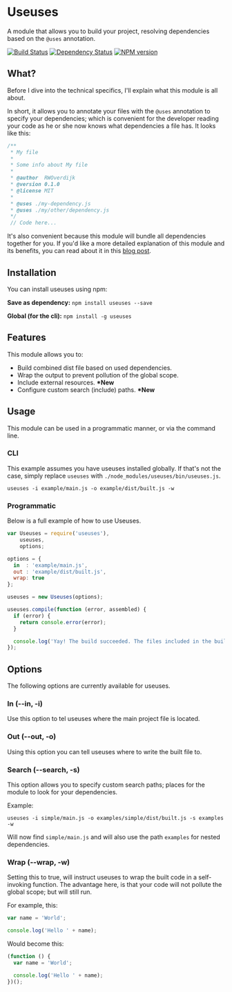 # Useuses
A module that allows you to build your project, resolving dependencies based on the `@uses` annotation.

[![Build Status](https://travis-ci.org/SpoonX/useuses.png)](https://travis-ci.org/SpoonX/useuses)
[![Dependency Status](https://david-dm.org/spoonx/useuses.svg)](https://david-dm.org/spoonx/useuses)
[![NPM version](https://badge.fury.io/js/useuses.png)](http://badge.fury.io/js/useuses)

## What?
Before I dive into the technical specifics, I'll explain what this module is all about.

In short, it allows you to annotate your files with the `@uses` annotation to specify your dependencies;
which is convenient for the developer reading your code as he or she now knows what dependencies a file has.
It looks like this:

```javascript
/**
 * My file
 *
 * Some info about My file
 *
 * @author  RWOverdijk
 * @version 0.1.0
 * @license MIT
 *
 * @uses ./my-dependency.js
 * @uses ./my/other/dependency.js
 */
 // Code here...
```

It's also convenient because this module will bundle all dependencies together for you.
If you'd like a more detailed explanation of this module and its benefits, you can read about it in this [blog post](http://blog.spoonx.nl/javascript-dependency-management/).

## Installation
You can install useuses using npm:

**Save as dependency:**
`npm install useuses --save`

**Global (for the cli):**
`npm install -g useuses`

## Features
This module allows you to:

* Build combined dist file based on used dependencies.
* Wrap the output to prevent pollution of the global scope.
* Include external resources. __*New__
* Configure custom search (include) paths. __*New__

## Usage
This module can be used in a programmatic manner, or via the command line.

### CLI
This example assumes you have useuses installed globally.
If that's not the case, simply replace `useuses` with `./node_modules/useuses/bin/useuses.js`.

`useuses -i example/main.js -o example/dist/built.js -w`

### Programmatic
Below is a full example of how to use Useuses.

```javascript
var Useuses = require('useuses'),
    useuses,
    options;

options = {
  in  : 'example/main.js',
  out : 'example/dist/built.js',
  wrap: true
};

useuses = new Useuses(options);

useuses.compile(function (error, assembled) {
  if (error) {
    return console.error(error);
  }

  console.log('Yay! The build succeeded. The files included in the build are:', assembled);
});
```

## Options
The following options are currently available for useuses.

### In (--in, -i)
Use this option to tel useuses where the main project file is located.

### Out (--out, -o)
Using this option you can tell useuses where to write the built file to.

### Search (--search, -s)
This option allows you to specify custom search paths; places for the module to look for your dependencies.

Example:

`useuses -i simple/main.js -o examples/simple/dist/built.js -s examples -w`

Will now find `simple/main.js` and will also use the path `examples` for nested dependencies.

### Wrap (--wrap, -w)
Setting this to true, will instruct useuses to wrap the built code in a self-invoking function.
The advantage here, is that your code will not pollute the global scope; but will still run.

For example, this:

```javascript
var name = 'World';

console.log('Hello ' + name);
```

Would become this:

```javascript
(function () {
  var name = 'World';

  console.log('Hello ' + name);
})();
```
